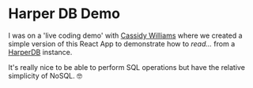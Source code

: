 # Harper DB Demo

I was on a 'live coding demo' with [Cassidy Williams](http://github.com/cassidoo) where we created a simple version of this React App to demonstrate how to _read..._ from a [HarperDB](https://harperdb.io/) instance.

It's really nice to be able to perform SQL operations but have the relative simplicity of NoSQL. 🤓

